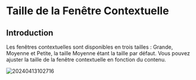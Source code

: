# Taille de la Fenêtre Contextuelle

## Introduction

Les fenêtres contextuelles sont disponibles en trois tailles : Grande, Moyenne et Petite, la taille Moyenne étant la taille par défaut. Vous pouvez ajuster la taille de la fenêtre contextuelle en fonction du contenu.

![20240413102716](https://static-docs.nocobase.com/20240413102716.png)
